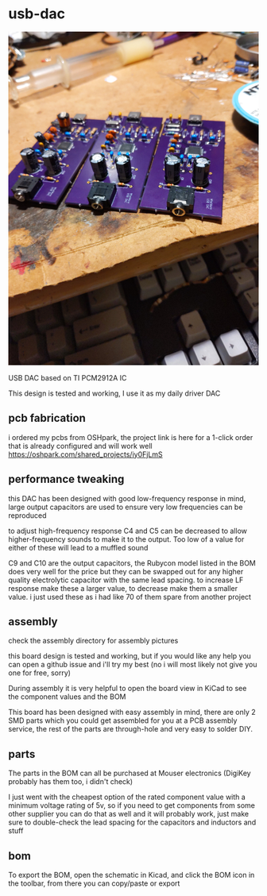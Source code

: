# usb-dac

![photos of assembled boards](assembly/board2/2024-08-06-21-01-25-735.jpg)

USB DAC based on TI PCM2912A IC

This design is tested and working, I use it as my daily driver DAC

## pcb fabrication
i ordered my pcbs from OSHpark, the project link is here for a 1-click order that is already configured and will work well https://oshpark.com/shared_projects/iy0FjLmS

## performance tweaking
this DAC has been designed with good low-frequency response in mind, large output capacitors are used to ensure very low frequencies can be reproduced

to adjust high-frequency response  C4 and C5 can be decreased to allow higher-frequency sounds to make it to the output. Too low of a value for either of these will lead to a muffled sound

C9 and C10 are the output capacitors, the Rubycon model listed in the BOM does very well for the price but they can be swapped out for any higher quality electrolytic capacitor with the same lead spacing. to increase LF response make these a larger value, to decrease make them a smaller value. i just used these as i had like 70 of them spare from another project

## assembly
check the assembly directory for assembly pictures

this board design is tested and working, but if you would like any help you can open a github issue and i'll try my best (no i will most likely not give you one for free, sorry)

During assembly it is very helpful to open the board view in KiCad to see the component values and the BOM

This board has been designed with easy assembly in mind, there are only 2 SMD parts which you could get assembled for you at a PCB assembly service, the rest of the parts are through-hole and very easy to solder DIY.

## parts
The parts in the BOM can all be purchased at Mouser electronics (DigiKey probably has them too, i didn't check)

I just went with the cheapest option of the rated component value with a minimum voltage rating of 5v, so if you need to get components from some other supplier you can do that as well and it will probably work, just make sure to double-check the lead spacing for the capacitors and inductors and stuff

## bom
To export the BOM, open the schematic in Kicad, and click the BOM icon in the toolbar, from there you can copy/paste or export
